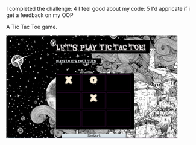 I completed the challenge: 4
I feel good about my code: 5
I'd appricate if i get a feedback on my OOP

A Tic Tac Toe game.

<img src="TICTactoe.png" width=90%>


